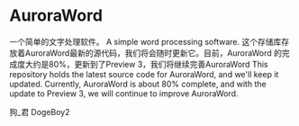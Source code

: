 # AuroraWord
一个简单的文字处理软件。
A simple word processing software.
这个存储库存放着AuroraWord最新的源代码，我们将会随时更新它。目前，AuroraWord 的完成度大约是80%，更新到了Preview 3，我们将继续完善AuroraWord
This repository holds the latest source code for AuroraWord, and we'll keep it updated. Currently,
AuroraWord is about 80% complete, and with the update to Preview 3, we will continue to improve AuroraWord.

狗_君 DogeBoy2

